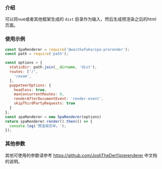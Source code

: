 ### 介绍
可以将vue或者其他框架生成的 `dist` 目录作为输入，然后生成预渲染之后的html页面。
### 使用示例
```javascript
const SpaRenderer = require('@waitkafuka/spa-prerender');
const path = require('path');

const options = {
  staticDir: path.join(__dirname, 'dist'),
  routes: ['/',
    '/exam',
  ],
  puppeteerOptions: {
    headless: true,
    maxConcurrentRoutes: 0,
    renderAfterDocumentEvent: 'render-event',
    skipThirdPartyRequests: true
  }
};
const spaRenderer = new SpaRenderer(options)
return spaRenderer.render().then(() => {
  console.log('预渲染完毕。');
});
```
### 其他参数
其他可使用的参数请参考 https://github.com/JoshTheDerf/prerenderer 中文档的说明。

